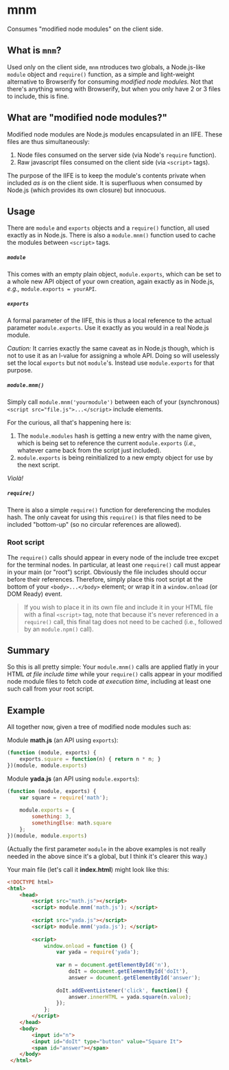 # mnm
Consumes "modified node modules" on the client side.

## What is `mnm`?
Used only on the client side, `mnm` ntroduces two globals, a Node.js-like `module` object and `require()` function, as a simple and light-weight alternative to Browserify for consuming _modified node modules._ Not that there's anything wrong with Browserify, but when you only have 2 or 3 files to include, this is fine.

## What are "modified node modules?"
Modified node modules are Node.js modules encapsulated in an IIFE. These files are thus simultaneously:

1. Node files consumed on the server side (via Node's `require` function).
2. Raw javascript files consumed on the client side (via `<script>` tags).

The purpose of the IIFE is to keep the module's contents private when included _as is_ on the client side. It is superfluous when consumed by Node.js (which provides its own closure) but innocuous.

## Usage
There are `module` and `exports` objects and a `require()` function, all used exactly as in Node.js. There is also a `module.mnm()` function used to cache the modules between `<script>` tags.

##### `module`
This comes with an empty plain object, `module.exports`, which can be set to a whole new API object of your own creation, again exactly as in Node.js, _e.g.,_ `module.exports = yourAPI`.

##### `exports`
A formal parameter of the IIFE, this is thus a local reference to the actual parameter `module.exports`. Use it exactly as you would in a real Node.js module.

_Caution:_ It carries exactly the same caveat as in Node.js though, which is not to use it as an l-value for assigning a whole API. Doing so will uselessly set the local `exports` but not `module`'s. Instead use `module.exports` for that purpose.

##### `module.mnm()`
Simply call `module.mnm('yourmodule')` between each of your (synchronous) `<script src="file.js">...</script>` include elements.

For the curious, all that's happening here is:

1. The `module.modules` hash is getting a new entry with the name given, which is being set to reference the current `module.exports` (_i.e.,_ whatever came back from the script just included).
2. `module.exports` is being reinitialized to a new empty object for use by the next script.

_Violà!_

##### `require()`
There is also a simple `require()` function for dereferencing the modules hash. The only caveat for using this `require()` is that files need to be included "bottom-up" (so no circular references are allowed).

### Root script
The `require()` calls should appear in every node of the include tree excpet for the terminal nodes. In particular, at least one `require()` call must appear in your main (or "root") script. Obviously the file includes should occur before their references. Therefore, simply place this root script at the bottom of your `<body>...</body>` element; or wrap it in a `window.onload` (or DOM Ready) event.

> If you wish to place it in its own file and include it in your HTML file with a final `<script>` tag, note that because it's never referenced in a `require()` call, this final tag does not need to be cached (i.e., followed by an `module.npm()` call).

## Summary
So this is all pretty simple: Your `module.mnm()` calls are applied flatly in your HTML _at file include time_ while your `require()` calls appear in your modified node module files to fetch code _at execution time_, including at least one such call from your root script.

## Example
All together now, given a tree of modified node modules such as:

Module **math.js** (an API using `exports`):
```javascript
(function (module, exports) {
    exports.square = function(n) { return n * n; }
})(module, module.exports)
```

Module **yada.js** (an API using `module.exports`):
```javascript
(function (module, exports) {
    var square = require('math');
    
    module.exports = {
        something: 3,
        somethingElse: math.square
    };
})(module, module.exports)
```

(Actually the first parameter `module` in the above examples is not really needed in the above since it's a global, but I think it's clearer this way.)

Your main file (let's call it **index.html**) might look like this:
```html
<!DOCTYPE html>
<html>
    <head>
        <script src="math.js"></script>
        <script> module.mnm('math.js'); </script>
 
        <script src="yada.js"></script>
        <script> module.mnm('yada.js'); </script>
        
        <script>
            window.onload = function () {
                var yada = require('yada');
                
                var n = document.getElementById('n'),
                    doIt = document.getElementById('doIt'),
                    answer = document.getElementById('answer');
                
                doIt.addEventListener('click', function() {
                    answer.innerHTML = yada.square(n.value);
                });
            };
        </script>
    </head>
    <body>
        <input id="n">
        <input id="doIt" type="button" value="Square It">
        <span id="answer"></span>
    </body>
 </html>
 ```
